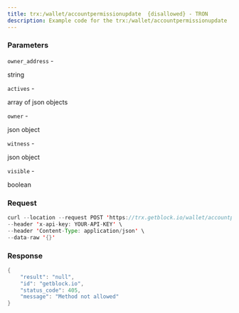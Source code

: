```yaml
---
title: trx:/wallet/accountpermissionupdate  {disallowed} - TRON
description: Example code for the trx:/wallet/accountpermissionupdate  {disallowed} rest method. Сomplete guide on how to use trx:/wallet/accountpermissionupdate  {disallowed} rest in GetBlock.io Web3 documentation.
---
```


### Parameters


`owner_address` -

string

`actives` -

array of json objects

`owner` -

json object

`witness` -

json object

`visible` -

boolean

### Request

``` java
curl --location --request POST 'https://trx.getblock.io/wallet/accountpermissionupdate' \ 
--header 'x-api-key: YOUR-API-KEY' \
--header 'Content-Type: application/json' \
--data-raw '{}'
```

###  Response

``` java
{
    "result": "null",
    "id": "getblock.io",
    "status_code": 405,
    "message": "Method not allowed"
}
```

